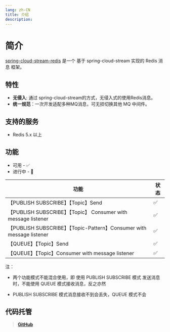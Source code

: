 ```yaml
---
lang: zh-CN
title: 介绍
description: 
---
```


# 简介

[spring-cloud-stream-redis](https://github.com/guoshiqiufeng/spring-cloud-stream-redis) 是一个 基于 spring-cloud-stream
实现的 Redis 消息 框架。

## 特性

- **无侵入**: 通过 spring-cloud-stream的方式，无侵入式的使用Redis消息。
- **统一规范**：一次开发适配多种MQ消息，可无损切换其他 MQ 中间件。

## 支持的服务

- Redis 5.x 以上

## 功能

* 可用 - ✅
* 进行中 - 🚧

| 功能                                                               | 状态 |   
|------------------------------------------------------------------|----|
| 【PUBLISH SUBSCRIBE】【Topic】Send                                   | ✅  |    
| 【PUBLISH SUBSCRIBE】【Topic】   Consumer with message listener      | ✅  |    
| 【PUBLISH SUBSCRIBE】【Topic-Pattern】Consumer with message listener | ✅  |    
| 【QUEUE】【Topic】Send                                               | ✅  |    
| 【QUEUE】【Topic】Consumer with message listener                     | ✅  |    

注：

- 两个功能模式不能混合使用，即 使用 PUBLISH SUBSCRIBE 模式 发送消息 时，不能使用 QUEUE 模式接收消息，反之亦然

- PUBLISH SUBSCRIBE 模式消息接收不到会丢失，QUEUE 模式不会

## 代码托管

> **[GitHub](https://github.com/guoshiqiufeng/spring-cloud-stream-redis)**
